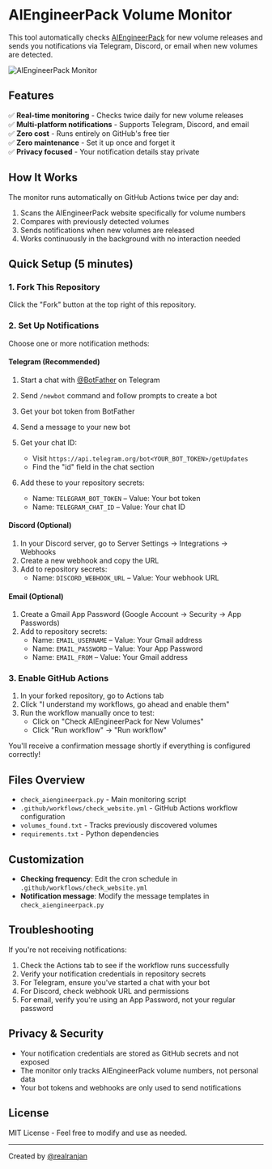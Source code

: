 # AIEngineerPack Volume Monitor

This tool automatically checks [AIEngineerPack](https://www.aiengineerpack.com/) for new volume releases and sends you notifications via Telegram, Discord, or email when new volumes are detected.

![AIEngineerPack Monitor](https://i.imgur.com/TBD.png)

## Features

✅ **Real-time monitoring** - Checks twice daily for new volume releases  
✅ **Multi-platform notifications** - Supports Telegram, Discord, and email  
✅ **Zero cost** - Runs entirely on GitHub's free tier  
✅ **Zero maintenance** - Set it up once and forget it  
✅ **Privacy focused** - Your notification details stay private  

## How It Works

The monitor runs automatically on GitHub Actions twice per day and:

1. Scans the AIEngineerPack website specifically for volume numbers
2. Compares with previously detected volumes
3. Sends notifications when new volumes are released
4. Works continuously in the background with no interaction needed

## Quick Setup (5 minutes)

### 1. Fork This Repository

Click the "Fork" button at the top right of this repository.

### 2. Set Up Notifications

Choose one or more notification methods:

#### Telegram (Recommended)

1. Start a chat with [@BotFather](https://t.me/BotFather) on Telegram
2. Send `/newbot` command and follow prompts to create a bot
3. Get your bot token from BotFather
4. Send a message to your new bot
5. Get your chat ID:
   - Visit `https://api.telegram.org/bot<YOUR_BOT_TOKEN>/getUpdates`
   - Find the "id" field in the chat section

6. Add these to your repository secrets:
   - Name: `TELEGRAM_BOT_TOKEN` – Value: Your bot token
   - Name: `TELEGRAM_CHAT_ID` – Value: Your chat ID

#### Discord (Optional)

1. In your Discord server, go to Server Settings → Integrations → Webhooks
2. Create a new webhook and copy the URL
3. Add to repository secrets:
   - Name: `DISCORD_WEBHOOK_URL` – Value: Your webhook URL

#### Email (Optional)

1. Create a Gmail App Password (Google Account → Security → App Passwords)
2. Add to repository secrets:
   - Name: `EMAIL_USERNAME` – Value: Your Gmail address
   - Name: `EMAIL_PASSWORD` – Value: Your App Password
   - Name: `EMAIL_FROM` – Value: Your Gmail address

### 3. Enable GitHub Actions

1. In your forked repository, go to Actions tab
2. Click "I understand my workflows, go ahead and enable them"
3. Run the workflow manually once to test:
   - Click on "Check AIEngineerPack for New Volumes"
   - Click "Run workflow" → "Run workflow"

You'll receive a confirmation message shortly if everything is configured correctly!

## Files Overview

- `check_aiengineerpack.py` - Main monitoring script
- `.github/workflows/check_website.yml` - GitHub Actions workflow configuration
- `volumes_found.txt` - Tracks previously discovered volumes
- `requirements.txt` - Python dependencies

## Customization

- **Checking frequency**: Edit the cron schedule in `.github/workflows/check_website.yml`
- **Notification message**: Modify the message templates in `check_aiengineerpack.py`

## Troubleshooting

If you're not receiving notifications:

1. Check the Actions tab to see if the workflow runs successfully
2. Verify your notification credentials in repository secrets
3. For Telegram, ensure you've started a chat with your bot
4. For Discord, check webhook URL and permissions
5. For email, verify you're using an App Password, not your regular password

## Privacy & Security

- Your notification credentials are stored as GitHub secrets and not exposed
- The monitor only tracks AIEngineerPack volume numbers, not personal data
- Your bot tokens and webhooks are only used to send notifications

## License

MIT License - Feel free to modify and use as needed.

---

Created by [@realranjan](https://github.com/realranjan) 